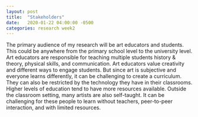 ```yaml
---
layout: post
title:  "Stakeholders"
date:   2020-01-22 04:00:00 -0500
categories: research week2
---
```


The primary audience of my research will be art educators and students. This could be anywhere from the primary school level to the university level. Art educators are responsible for teaching multiple students history & theory, physical skills, and communication. Art educators value creativity and different ways to engage students. But since art is subjective and everyone learns differently, it can be challenging to create a curriculum. They can also be restricted by the technology they have in their classrooms. Higher levels of education tend to have more resources available. Outside the classroom setting, many artists are also self-taught. It can be challenging for these people to learn without teachers, peer-to-peer interaction, and with limited resources.
